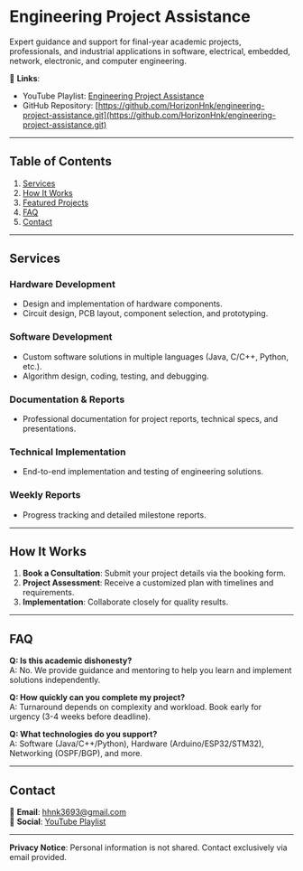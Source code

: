 # Engineering Project Assistance

Expert guidance and support for final-year academic projects, professionals, and industrial applications in software, electrical, embedded, network, electronic, and computer engineering.

🔗 **Links**:
- YouTube Playlist: [Engineering Project Assistance](https://www.youtube.com/playlist?list=PLrZbkNpNVSwyFKBWqtk3LRIRVwC0O6Idn)
- GitHub Repository: [https://github.com/HorizonHnk/engineering-project-assistance.git](https://github.com/HorizonHnk/engineering-project-assistance.git)

---

## Table of Contents
1. [Services](#services)
2. [How It Works](#how-it-works)
3. [Featured Projects](#featured-projects)
4. [FAQ](#faq)
5. [Contact](#contact)

---

## Services
### Hardware Development
- Design and implementation of hardware components.
- Circuit design, PCB layout, component selection, and prototyping.

### Software Development
- Custom software solutions in multiple languages (Java, C/C++, Python, etc.).
- Algorithm design, coding, testing, and debugging.

### Documentation & Reports
- Professional documentation for project reports, technical specs, and presentations.

### Technical Implementation
- End-to-end implementation and testing of engineering solutions.

### Weekly Reports
- Progress tracking and detailed milestone reports.

---

## How It Works
1. **Book a Consultation**: Submit your project details via the booking form.
2. **Project Assessment**: Receive a customized plan with timelines and requirements.
3. **Implementation**: Collaborate closely for quality results.

---

## FAQ
**Q: Is this academic dishonesty?**  
A: No. We provide guidance and mentoring to help you learn and implement solutions independently.

**Q: How quickly can you complete my project?**  
A: Turnaround depends on complexity and workload. Book early for urgency (3-4 weeks before deadline).

**Q: What technologies do you support?**  
A: Software (Java/C++/Python), Hardware (Arduino/ESP32/STM32), Networking (OSPF/BGP), and more.

---

## Contact
📧 **Email**: hhnk3693@gmail.com   
📌 **Social**: [YouTube Playlist](https://www.youtube.com/playlist?list=PLrZbkNpNVSwyFKBWqtk3LRIRVwC0O6Idn)

---

**Privacy Notice**: Personal information is not shared. Contact exclusively via email provided.
